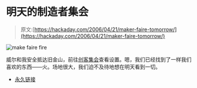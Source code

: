 # 明天的制造者集会

> 原文:[https://hackaday.com/2006/04/21/maker-faire-tomorrow/](https://hackaday.com/2006/04/21/maker-faire-tomorrow/)

![make faire fire](../Images/0b994f7ef1185c10e966c5d13b2762a4.png)

威尔和我安全抵达旧金山，前往[创客集会](http://makezine.com/faire/)查看设置。嗯，我们已经找到了一样我们喜欢的东西——火。场地很大，我们迫不及待地想在明天看到一切。

*   [永久链接](http://makezine.com/faire/)